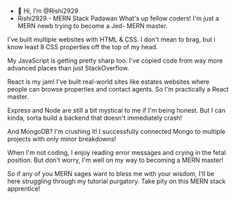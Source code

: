 - 👋 Hi, I’m @Rishi2929
- Rishi2929 - MERN Stack Padawan
What's up fellow coders! I'm just a MERN newb trying to become a Jed- MERN master.

I've built multiple websites with HTML & CSS. I don't mean to brag, but i know least 8 CSS properties off the top of my head.

My JavaScript is getting pretty sharp too. I've copied code from way more advanced places than just StackOverflow.

React is my jam! I've built real-world sites like estates websites where people can browse properties and contact agents. So I'm practically a React master.

Express and Node are still a bit mystical to me if I'm being honest. But I can kinda, sorta build a backend that doesn't immediately crash!

And MongoDB? I'm crushing it! I successfully connected Mongo to multiple projects with only minor breakdowns!

When I'm not coding, I enjoy reading error messages and crying in the fetal position. But don't worry, I'm well on my way to becoming a MERN master!

So if any of you MERN sages want to bless me with your wisdom, I'll be here struggling through my tutorial purgatory. Take pity on this MERN stack apprentice!


<!---
Rishi2929/Rishi2929 is a ✨ special ✨ repository because its `README.md` (this file) appears on your GitHub profile.
You can click the Preview link to take a look at your changes.
--->
